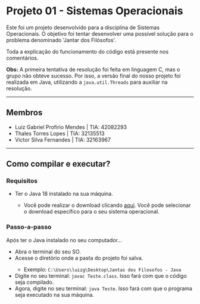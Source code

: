 <h1>Projeto 01 - Sistemas Operacionais</h1>
<p>Este foi um projeto desenvolvido para a disciplina de Sistemas Operacionais. O objetivo foi tentar desenvolver uma possível solução para o problema denominado 'Jantar dos Filósofos'.</p>
<p>Toda a explicação do funcionamento do código está presente nos comentários.</p>
<p><b>Obs:</b> A primeira tentativa de resolução foi feita em linguagem C, mas o grupo não obteve sucesso. Por isso, a versão final do nosso projeto foi realizada em Java, utilizando a <code>java.util.Threads</code> para auxiliar na resolução.</p>

<hr>

<h2>Membros</h2>
<ul>
    <li>Luiz Gabriel Profirio Mendes | TIA: 42082293</li>
    <li>Thales Torres Lopes | TIA: 32135513</li>
    <li>Victor Silva Fernandes | TIA: 32163967</li>
</ul>

<hr>

<h2>Como compilar e executar?</h2>

<h3>Requisitos</h3>
<ul>
    <li>Ter o Java 18 instalado na sua máquina.</li>
    <ul>
        <li>Você pode realizar o download clicando <a href="https://www.oracle.com/java/technologies/downloads/" target="_blank">aqui</a>. Você pode selecionar o download específico para o seu sistema operacional.</li>
    </ul>
    
</ul>

<h3>Passo-a-passo</h3>
<p>Após ter o Java instalado no seu computador...</p>
<ul>
    <li>Abra o terminal do seu SO.</li>
    <li>Acesse o diretório onde a pasta do projeto foi salva.</li>
        <ul>
            <li>Exemplo: <code>C:\Users\luizg\Desktop\Jantas dos Filosofos - Java</code></li>
        </ul>
    <li>Digite no seu terminal: <code>javac Teste.class</code>. Isso fará com que o código seja compilado.</li>
    <li>Agora, digite no seu terminal: <code>java Teste</code>. Isso fará com que o programa seja executado na sua máquina.</li>
</ul>
